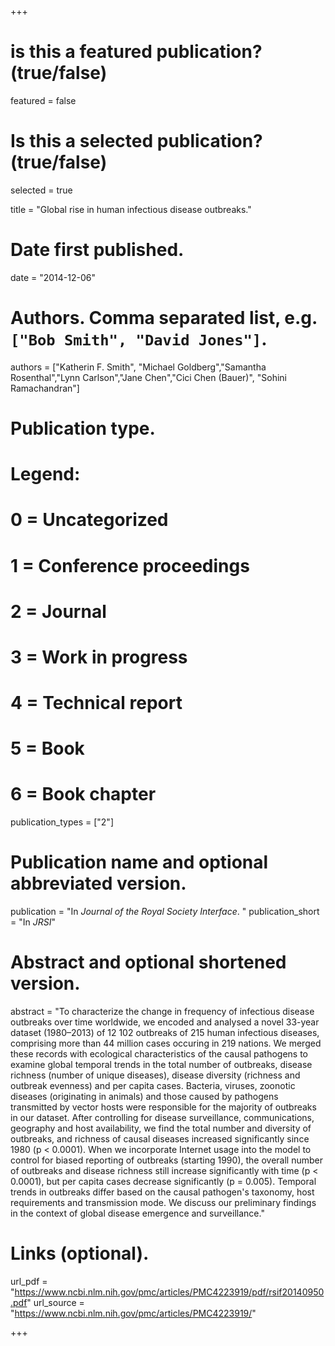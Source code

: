 +++
# is this a featured publication? (true/false)
featured = false
# Is this a selected publication? (true/false)
selected = true

title = "Global rise in human infectious disease outbreaks."

# Date first published.
date = "2014-12-06"

# Authors. Comma separated list, e.g. `["Bob Smith", "David Jones"]`.
authors = ["Katherin F. Smith", "Michael Goldberg","Samantha Rosenthal","Lynn Carlson","Jane Chen","Cici Chen (Bauer)", "Sohini Ramachandran"]

# Publication type.
# Legend:
# 0 = Uncategorized
# 1 = Conference proceedings
# 2 = Journal
# 3 = Work in progress
# 4 = Technical report
# 5 = Book
# 6 = Book chapter
publication_types = ["2"]

# Publication name and optional abbreviated version.
publication = "In *Journal of the Royal Society Interface*. "
publication_short = "In *JRSI*"

# Abstract and optional shortened version.
abstract = "To characterize the change in frequency of infectious disease outbreaks over time worldwide, we encoded and analysed a novel 33-year dataset (1980–2013) of 12 102 outbreaks of 215 human infectious diseases, comprising more than 44 million cases occuring in 219 nations. We merged these records with ecological characteristics of the causal pathogens to examine global temporal trends in the total number of outbreaks, disease richness (number of unique diseases), disease diversity (richness and outbreak evenness) and per capita cases. Bacteria, viruses, zoonotic diseases (originating in animals) and those caused by pathogens transmitted by vector hosts were responsible for the majority of outbreaks in our dataset. After controlling for disease surveillance, communications, geography and host availability, we find the total number and diversity of outbreaks, and richness of causal diseases increased significantly since 1980 (p < 0.0001). When we incorporate Internet usage into the model to control for biased reporting of outbreaks (starting 1990), the overall number of outbreaks and disease richness still increase significantly with time (p < 0.0001), but per capita cases decrease significantly (p = 0.005). Temporal trends in outbreaks differ based on the causal pathogen's taxonomy, host requirements and transmission mode. We discuss our preliminary findings in the context of global disease emergence and surveillance."

# Links (optional).
url_pdf = "https://www.ncbi.nlm.nih.gov/pmc/articles/PMC4223919/pdf/rsif20140950.pdf"
url_source = "https://www.ncbi.nlm.nih.gov/pmc/articles/PMC4223919/"


+++

